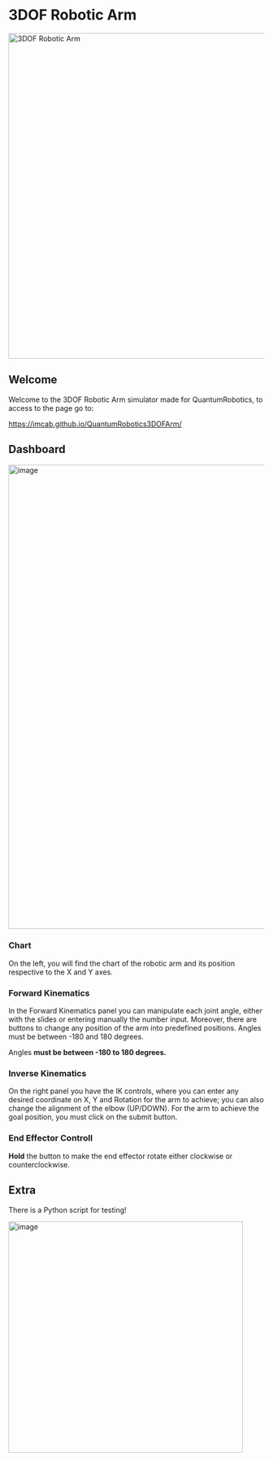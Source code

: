 # 3DOF Robotic Arm

<img width="1280" height="640" alt="3DOF Robotic Arm" src="https://github.com/user-attachments/assets/d578d648-8ebd-4349-8f65-b624f21b515c" />

## Welcome

Welcome to the 3DOF Robotic Arm simulator made for QuantumRobotics, to access to the page go to:

<https://imcab.github.io/QuantumRobotics3DOFArm/>

## Dashboard

<img width="1884" height="913" alt="image" src="https://github.com/user-attachments/assets/98c9fff6-9a5a-4a1c-ba98-46ae3847c989" />

### Chart

On the left, you will find the chart of the robotic arm and its position respective to the X and Y axes.

### Forward Kinematics

In the Forward Kinematics panel you can manipulate each joint angle, either with the slides or entering manually the number input. Moreover, there are buttons to change any position of the arm into predefined positions.
Angles must be between -180 and 180 degrees.

Angles **must be between -180 to 180 degrees.**

### Inverse Kinematics

On the right panel you have the IK controls, where you can enter any desired coordinate on X, Y and Rotation for the arm to achieve; you can also change the alignment of the elbow (UP/DOWN). For the arm to achieve the goal position, you must click on the submit button.

### End Effector Controll

**Hold** the button to make the end effector rotate either clockwise or counterclockwise.

## Extra

There is a Python script for testing!

<img width="461" height="455" alt="image" src="https://github.com/user-attachments/assets/2dd734de-cc7e-47e4-9ea5-a34a6889ad03" />






